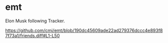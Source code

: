 # emt
Elon Musk following Tracker.

https://github.com/cmj/emt/blob/190dc45609ade22ad279376dccc4e893f87f73a1/friends.diff#L1-L50
